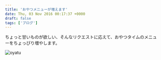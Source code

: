 ```yaml
---
title: 'おやつメニューが増えます'
date: Thu, 03 Nov 2016 00:17:37 +0000
draft: false
tags: ['ブログ']
---
```


ちょっと甘いものが欲しい、そんなリクエストに応えて、おやつタイムのメニューをちょっぴり増やします。 

![oyatu](/images/2016/11/oyatu-724x1024.jpg)
